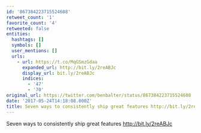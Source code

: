 ```yaml
---
id: '867384223715524608'
retweet_count: '1'
favorite_count: '4'
retweeted: false
entities:
  hashtags: []
  symbols: []
  user_mentions: []
  urls:
    - url: https://t.co/MqGSmzGdaa
      expanded_url: http://bit.ly/2reABJc
      display_url: bit.ly/2reABJc
      indices:
        - '47'
        - '70'
original_url: https://twitter.com/benbalter/status/867384223715524608
date: '2017-05-24T14:18:08.000Z'
title: Seven ways to consistently ship great features http://bit.ly/2reABJc
---
```


Seven ways to consistently ship great features http://bit.ly/2reABJc